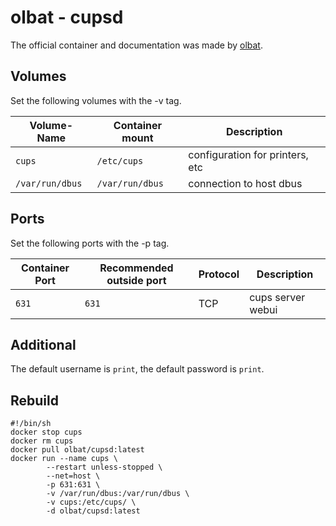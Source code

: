 # olbat - cupsd

The official container and documentation was made by [olbat](https://hub.docker.com/r/olbat/cupsd).

## Volumes

Set the following volumes with the -v tag.

| Volume-Name     | Container mount | Description                     |
| --------------- | --------------- | ------------------------------- |
| `cups`          | `/etc/cups`     | configuration for printers, etc |
| `/var/run/dbus` | `/var/run/dbus` | connection to host dbus         |

## Ports

Set the following ports with the -p tag.

| Container Port | Recommended outside port | Protocol | Description       |
| -------------- | ------------------------ | -------- | ----------------- |
| `631`          | `631`                    | TCP      | cups server webui |

## Additional

The default username is `print`, the default password is `print`.

## Rebuild

```shell
#!/bin/sh
docker stop cups
docker rm cups
docker pull olbat/cupsd:latest
docker run --name cups \
        --restart unless-stopped \
        --net=host \
        -p 631:631 \
        -v /var/run/dbus:/var/run/dbus \
        -v cups:/etc/cups/ \
        -d olbat/cupsd:latest
```

